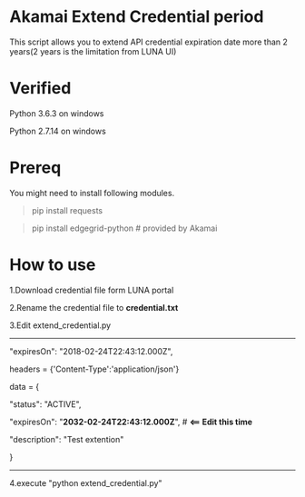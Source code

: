 # Akamai Extend Credential period
This script allows you to extend API credential expiration date more than 2 years(2 years is the limitation from LUNA UI)

# Verified
Python 3.6.3 on windows

Python 2.7.14 on windows

# Prereq
You might need to install following modules.

>pip install requests

>pip install edgegrid-python  # provided by Akamai

# How to use

1.Download credential file form LUNA portal

2.Rename the credential file to **credential.txt**

3.Edit extend_credential.py

-----------------------

"expiresOn": "2018-02-24T22:43:12.000Z",

headers = {'Content-Type':'application/json'}

data = {

   "status": "ACTIVE",

   "expiresOn": "**2032-02-24T22:43:12.000Z**",  # **<== Edit this time**

   "description": "Test extention"

}

-----------------------

4.execute "python extend_credential.py"
